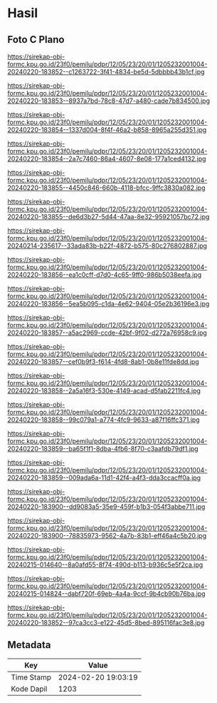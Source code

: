 # Hasil

## Foto C Plano

https://sirekap-obj-formc.kpu.go.id/23f0/pemilu/pdpr/12/05/23/20/01/1205232001004-20240220-183852--c1263722-3f41-4834-be5d-5dbbbb43b1cf.jpg

https://sirekap-obj-formc.kpu.go.id/23f0/pemilu/pdpr/12/05/23/20/01/1205232001004-20240220-183853--8937a7bd-78c8-47d7-a480-cade7b834500.jpg

https://sirekap-obj-formc.kpu.go.id/23f0/pemilu/pdpr/12/05/23/20/01/1205232001004-20240220-183854--1337d004-8f4f-46a2-b858-8965a255d351.jpg

https://sirekap-obj-formc.kpu.go.id/23f0/pemilu/pdpr/12/05/23/20/01/1205232001004-20240220-183854--2a7c7460-86a4-4607-8e08-177a1ced4132.jpg

https://sirekap-obj-formc.kpu.go.id/23f0/pemilu/pdpr/12/05/23/20/01/1205232001004-20240220-183855--4450c846-660b-4118-bfcc-9ffc3830a082.jpg

https://sirekap-obj-formc.kpu.go.id/23f0/pemilu/pdpr/12/05/23/20/01/1205232001004-20240220-183855--de6d3b27-5d44-47aa-8e32-95921057bc72.jpg

https://sirekap-obj-formc.kpu.go.id/23f0/pemilu/pdpr/12/05/23/20/01/1205232001004-20240214-235617--33ada83b-b22f-4872-b575-80c276802887.jpg

https://sirekap-obj-formc.kpu.go.id/23f0/pemilu/pdpr/12/05/23/20/01/1205232001004-20240220-183856--ea1c0cff-d7d0-4c65-9ff0-986b5038eefa.jpg

https://sirekap-obj-formc.kpu.go.id/23f0/pemilu/pdpr/12/05/23/20/01/1205232001004-20240220-183856--5ea5b095-c1da-4e62-9404-05e2b36196e3.jpg

https://sirekap-obj-formc.kpu.go.id/23f0/pemilu/pdpr/12/05/23/20/01/1205232001004-20240220-183857--a5ac2969-ccde-42bf-9f02-d272a76958c9.jpg

https://sirekap-obj-formc.kpu.go.id/23f0/pemilu/pdpr/12/05/23/20/01/1205232001004-20240220-183857--cef0b9f3-f614-4fd8-8ab1-0b8e11fde8dd.jpg

https://sirekap-obj-formc.kpu.go.id/23f0/pemilu/pdpr/12/05/23/20/01/1205232001004-20240220-183858--2a5a16f3-530e-4149-acad-d5fab2211fc4.jpg

https://sirekap-obj-formc.kpu.go.id/23f0/pemilu/pdpr/12/05/23/20/01/1205232001004-20240220-183858--99c079a1-a774-4fc9-9633-a87f16ffc371.jpg

https://sirekap-obj-formc.kpu.go.id/23f0/pemilu/pdpr/12/05/23/20/01/1205232001004-20240220-183859--ba65f1f1-8dba-4fb6-8f70-c3aafdb79df1.jpg

https://sirekap-obj-formc.kpu.go.id/23f0/pemilu/pdpr/12/05/23/20/01/1205232001004-20240220-183859--009ada6a-11d1-42f4-a4f3-dda3ccacff0a.jpg

https://sirekap-obj-formc.kpu.go.id/23f0/pemilu/pdpr/12/05/23/20/01/1205232001004-20240220-183900--dd9083a5-35e9-459f-b1b3-054f3abbe711.jpg

https://sirekap-obj-formc.kpu.go.id/23f0/pemilu/pdpr/12/05/23/20/01/1205232001004-20240220-183900--78835973-9562-4a7b-83b1-eff46a4c5b20.jpg

https://sirekap-obj-formc.kpu.go.id/23f0/pemilu/pdpr/12/05/23/20/01/1205232001004-20240215-014640--8a0afd55-8f74-490d-b113-b936c5e5f2ca.jpg

https://sirekap-obj-formc.kpu.go.id/23f0/pemilu/pdpr/12/05/23/20/01/1205232001004-20240215-014824--dabf720f-69eb-4a4a-9ccf-9b4cb90b76ba.jpg

https://sirekap-obj-formc.kpu.go.id/23f0/pemilu/pdpr/12/05/23/20/01/1205232001004-20240220-183852--97ca3cc3-e122-45d5-8bed-895116fac3e8.jpg


## Metadata

| Key        | Value               |
| ---------- | ------------------- |
| Time Stamp | 2024-02-20 19:03:19 |
| Kode Dapil | 1203                |



